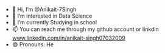 - 👋 Hi, I’m @Anikait-7Singh
- 👀 I’m interested in Data Science 
- 🌱 I’m currently Studying in school
- 📫 You can reach me through my github account or linkdin www.linkedin.com/in/anikait-singh07032009
- 😄 Pronouns: He

<!---
Anikait-7Singh/Anikait-7Singh is a ✨ special ✨ repository because its `README.md` (this file) appears on your GitHub profile.
You can click the Preview link to take a look at your changes.
--->
